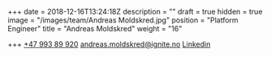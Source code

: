 +++
date = 2018-12-16T13:24:18Z
description = ""
draft = true
hidden = true
image = "/images/team/Andreas Moldskred.jpg"
position = "Platform Engineer"
title = "Andreas Moldskred"
weight = "16"

+++
<a class="phoneto" href="tel:+47 993 89 920"><i class="fas fa-phone"></i>+47 993 89 920</a>
<a class="mailto" href="mailto:andreas.moldskred@ignite.no"><i class="fas fa-envelope"></i></i>andreas.moldskred@ignite.no</a>
<a class="mailto" target="_blank" href="https://www.linkedin.com/in/andreas-moldskred-7a1618156/"><i class="fab fa-linkedin-in"></i>Linkedin</a>